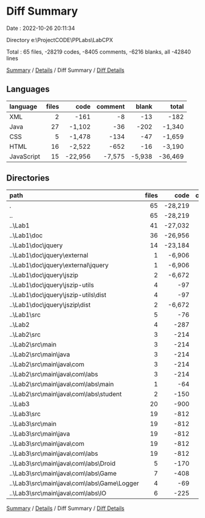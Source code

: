 # Diff Summary

Date : 2022-10-26 20:11:34

Directory e:\\ProjectCODE\\PPLabs\\LabCPX

Total : 65 files,  -28219 codes, -8405 comments, -6216 blanks, all -42840 lines

[Summary](results.md) / [Details](details.md) / Diff Summary / [Diff Details](diff-details.md)

## Languages
| language | files | code | comment | blank | total |
| :--- | ---: | ---: | ---: | ---: | ---: |
| XML | 2 | -161 | -8 | -13 | -182 |
| Java | 27 | -1,102 | -36 | -202 | -1,340 |
| CSS | 5 | -1,478 | -134 | -47 | -1,659 |
| HTML | 16 | -2,522 | -652 | -16 | -3,190 |
| JavaScript | 15 | -22,956 | -7,575 | -5,938 | -36,469 |

## Directories
| path | files | code | comment | blank | total |
| :--- | ---: | ---: | ---: | ---: | ---: |
| . | 65 | -28,219 | -8,405 | -6,216 | -42,840 |
| .. | 65 | -28,219 | -8,405 | -6,216 | -42,840 |
| ..\\Lab1 | 41 | -27,032 | -8,367 | -6,017 | -41,416 |
| ..\\Lab1\\doc | 36 | -26,956 | -8,361 | -6,001 | -41,318 |
| ..\\Lab1\\doc\\jquery | 14 | -23,184 | -7,592 | -5,965 | -36,741 |
| ..\\Lab1\\doc\\jquery\\external | 1 | -6,906 | -1,890 | -2,077 | -10,873 |
| ..\\Lab1\\doc\\jquery\\external\\jquery | 1 | -6,906 | -1,890 | -2,077 | -10,873 |
| ..\\Lab1\\doc\\jquery\\jszip | 2 | -6,672 | -3,381 | -1,327 | -11,380 |
| ..\\Lab1\\doc\\jquery\\jszip-utils | 4 | -97 | -75 | -26 | -198 |
| ..\\Lab1\\doc\\jquery\\jszip-utils\\dist | 4 | -97 | -75 | -26 | -198 |
| ..\\Lab1\\doc\\jquery\\jszip\\dist | 2 | -6,672 | -3,381 | -1,327 | -11,380 |
| ..\\Lab1\\src | 5 | -76 | -6 | -16 | -98 |
| ..\\Lab2 | 4 | -287 | -22 | -36 | -345 |
| ..\\Lab2\\src | 3 | -214 | -18 | -29 | -261 |
| ..\\Lab2\\src\\main | 3 | -214 | -18 | -29 | -261 |
| ..\\Lab2\\src\\main\\java | 3 | -214 | -18 | -29 | -261 |
| ..\\Lab2\\src\\main\\java\\com | 3 | -214 | -18 | -29 | -261 |
| ..\\Lab2\\src\\main\\java\\com\\labs | 3 | -214 | -18 | -29 | -261 |
| ..\\Lab2\\src\\main\\java\\com\\labs\\main | 1 | -64 | 0 | -9 | -73 |
| ..\\Lab2\\src\\main\\java\\com\\labs\\student | 2 | -150 | -18 | -20 | -188 |
| ..\\Lab3 | 20 | -900 | -16 | -163 | -1,079 |
| ..\\Lab3\\src | 19 | -812 | -12 | -157 | -981 |
| ..\\Lab3\\src\\main | 19 | -812 | -12 | -157 | -981 |
| ..\\Lab3\\src\\main\\java | 19 | -812 | -12 | -157 | -981 |
| ..\\Lab3\\src\\main\\java\\com | 19 | -812 | -12 | -157 | -981 |
| ..\\Lab3\\src\\main\\java\\com\\labs | 19 | -812 | -12 | -157 | -981 |
| ..\\Lab3\\src\\main\\java\\com\\labs\\Droid | 5 | -170 | 0 | -37 | -207 |
| ..\\Lab3\\src\\main\\java\\com\\labs\\Game | 7 | -408 | -3 | -66 | -477 |
| ..\\Lab3\\src\\main\\java\\com\\labs\\Game\\Logger | 4 | -69 | -1 | -15 | -85 |
| ..\\Lab3\\src\\main\\java\\com\\labs\\IO | 6 | -225 | -5 | -53 | -283 |

[Summary](results.md) / [Details](details.md) / Diff Summary / [Diff Details](diff-details.md)